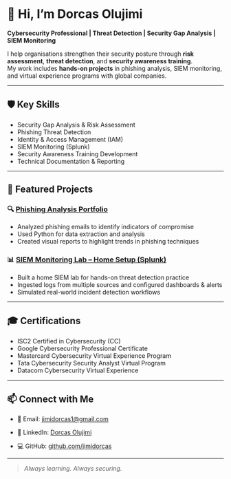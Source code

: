 # 👋 Hi, I’m Dorcas Olujimi  

**Cybersecurity Professional | Threat Detection | Security Gap Analysis | SIEM Monitoring**  

I help organisations strengthen their security posture through **risk assessment**, **threat detection**, and **security awareness training**.  
My work includes **hands-on projects** in phishing analysis, SIEM monitoring, and virtual experience programs with global companies.  

---

## 🛡️ Key Skills
- Security Gap Analysis & Risk Assessment
- Phishing Threat Detection
- Identity & Access Management (IAM)
- SIEM Monitoring (Splunk)
- Security Awareness Training Development
- Technical Documentation & Reporting

---

## 📂 Featured Projects

### 🔍 [Phishing Analysis Portfolio](https://github.com/jimidorcas/Phishing-analysis-portfolio)  
- Analyzed phishing emails to identify indicators of compromise  
- Used Python for data extraction and analysis  
- Created visual reports to highlight trends in phishing techniques  

### 📊 [SIEM Monitoring Lab – Home Setup (Splunk)](https://github.com/jimidorcas/siem-monitoring-lab)
 
- Built a home SIEM lab for hands-on threat detection practice  
- Ingested logs from multiple sources and configured dashboards & alerts  
- Simulated real-world incident detection workflows  

---

## 🎓 Certifications
- ISC2 Certified in Cybersecurity (CC)
- Google Cybersecurity Professional Certificate
- Mastercard Cybersecurity Virtual Experience Program 
- Tata Cybersecurity Security Analyst Virtual Program 
- Datacom Cybersecurity Virtual Experience

---

## 📫 Connect with Me
- 📧 Email: jimidorcas1@gmail.com
- 💼 LinkedIn: [Dorcas Olujimi](https://www.linkedin.com/in/dorcas-o-3028b29a/)

- 💻 GitHub: [github.com/jimidorcas](https://github.com/jimidorcas)

---
> *Always learning. Always securing.*

<!--
**jimidorcas/jimidorcas** is a ✨ _special_ ✨ repository because its `README.md` (this file) appears on your GitHub profile.

Here are some ideas to get you started:

- 🔭 I’m currently working on ...
- 🌱 I’m currently learning ...
- 👯 I’m looking to collaborate on ...
- 🤔 I’m looking for help with ...
- 💬 Ask me about ...
- 📫 How to reach me: ...
- 😄 Pronouns: ...
- ⚡ Fun fact: ...
-->
